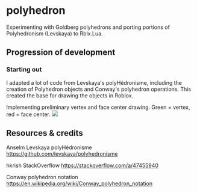 # polyhedron
Experimenting with Goldberg polyhedrons and porting portions of Polyhedronism (Levskaya) to Rblx.Lua.

## Progression of development
### Starting out
I adapted a lot of code from Levskaya's polyHédronisme, including the creation of Polyhedron objects and Conway's polyhedron operations. This created the base for drawing the objects in Roblox.

Implementing preliminary vertex and face center drawing. Green = vertex, red = face center.
![](https://i.imgur.com/o1FHQHp.png)

## Resources & credits
Anselm Levskaya
polyHédronisme
https://github.com/levskaya/polyhedronisme

hkrish
StackOverflow
https://stackoverflow.com/a/47455940

Conway polyhedron notation
https://en.wikipedia.org/wiki/Conway_polyhedron_notation
